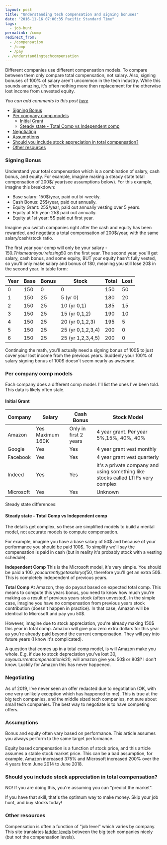 ```yaml
---
layout: post
title: "Understanding tech compensation and signing bonuses"
date: "2016-11-16 07:00:35 Pacific Standard Time"
tags:
  - job-hunt
permalink: /comp
redirect_from:
  - /compensation
  - /comp
  - /pay
 - /understandingtechcompensation
---
```

<!-- 
imagefeature: https://thenounproject.com/0a7bdab3-cb97-4cce-9161-d4504ebc88c2
-->

Different companies use different compensation models. To compare between them only compare total compensation, not salary. Also, signing bonuses of 100% of salary aren't uncommon in the tech industry. While this sounds amazing, it's often nothing more then replacement for the otherwise lost income from unvested equity.

_You can add comments to this post [here](https://hackmd.io/AyBTMcncRweMVZEVUWUFCA)_

<!-- prettier-ignore-start -->
<!-- vim-markdown-toc GFM -->

- [Signing Bonus](#signing-bonus)
- [Per company comp models](#per-company-comp-models)
  - [Initial Grant](#initial-grant)
  - [Steady state - Total Comp vs Independent comp](#steady-state---total-comp-vs-independent-comp)
- [Negotiating](#negotiating)
- [Assumptions](#assumptions)
- [Should you include stock appreciation in total compensation?](#should-you-include-stock-appreciation-in-total-compensation)
- [Other resources](#other-resources)

<!-- vim-markdown-toc -->
<!-- prettier-ignore-end -->

### Signing Bonus

Understand your total compensation which is a combination of salary, cash bonus, and equity. For example, imagine making a steady state total compensation of 200\$/ year(see assumptions below). For this example, imagine this breakdown:

- Base salary: 150\$/year, paid out bi-weekly.
- Cash Bonus: 25\$/year, paid out annually.
- Equity Grant: 25\$/year, paid out annually vesting over 5 years.
- Equity at 5th year: 25\$ paid out annually.
- Equity at 1st year: 5\$ paid out first year.

Imagine you switch companies right after the cash and equity has been rewarded, and negotiate a total compensation of 200\$/year, with the same salary/cash/stock ratio.

The first year your comp will only be your salary - 150$. This means you're losing 50$ on the first year. The second year, you'll get salary, cash bonus, and some equity, BUT your equity hasn't fully vested, so you'll only make salary and bonus of 180, meaning you still lose 20\$ in the second year. In table form:

| Year | Base | Bonus | Stock             | Total | Lost |
| ---- | ---- | ----- | ----------------- | ----- | ---- |
| 0    | 150  | 0     | 0                 | 150   | 50   |
| 1    | 150  | 25    | 5 (yr 0)          | 180   | 20   |
| 2    | 150  | 25    | 10 (yr 0,1)       | 185   | 15   |
| 3    | 150  | 25    | 15 (yr 0,1,2)     | 190   | 10   |
| 4    | 150  | 25    | 20 (yr 0,1,2,3)   | 195   | 5    |
| 5    | 150  | 25    | 25 (yr 0,1,2,3,4) | 200   | 0    |
| 6    | 150  | 25    | 25 (yr 1,2,3,4,5) | 200   | 0    |

Continuing the math, you'll actually need a signing bonus of 100\$ to just cover your lost income from the previous years.
Suddenly your 100% of salary signing bonus of 100\$ doesn't seem nearly as awesome.

### Per company comp models

Each company does a different comp model. I'll list the ones I've been told. This data is likely often stale.

#### Initial Grant

| Company   | Salary           | Cash Bonus            | Stock Model                                                                      |
| --------- | ---------------- | --------------------- | -------------------------------------------------------------------------------- |
| Amazon    | Yes Maximum 160K | Only in first 2 years | 4 year grant. Per year 5%,15%, 40%, 40%                                          |
| Google    | Yes              | Yes                   | 4 year grant vest monthly                                                        |
| Facebook  | Yes              | Yes                   | 4 year grant vest quarterly                                                      |
| Indeed    | Yes              | Yes                   | It's a private company and using something like stocks called LTIPs very complex |
| Microsoft | Yes              | Yes                   | Unknown                                                                          |

Steady state differences:

#### Steady state - Total Comp vs Independent comp

The details get complex, so these are simplified models to build a mental model, not accurate models to compute compensation.

For example, imagine you have a base salary of 50$ and because of your performance you should be paid 100$. To simplify we'll
say the compensation is paid in cash (but in reality it's probably stock with a vesting schedule).

**Independent Comp** This is the Microsoft model, it's very simple. You should be paid a 100$, you currently get a salary of  50$, therefore you'll get an extra 50\$. This is completely independent of previous years.

**Total Comp** At Amazon, they do payout based on expected total comp. This means to compute this years bonus, you need to know how much you're making as a result of previous years stock (often unvested). In the simple case, imagine you have no compensation from previous years stock contribution (doesn't happen in practice). In that case, Amazon will be identical to Microsoft and pay you 50\$.

However, imagine due to stock appreciation, you're already making 150\$ this year in total comp. Amazon will give you zero extra dollars for this year as you're already paid beyond the current compensation. They will pay into future years (I know it's complicated).

A question that comes up in a total comp model, is will Amazon make you whole. E.g. if due to stock depreciation you've lost 30$, so you current compensation is 20$, will amazon give you 50$ or 80$? I don't know. Luckily for Amazon this has never happened.

### Negotiating

As of 2019, I've never seen an offer redacted due to negotiation (OK, with one very unlikely exception which has happened to me). This is true at the big tech companies, and the middle sized tech companies, not sure about small tech companies. The best way to negotiate is to have competing offers.

### Assumptions

Bonus and equity often vary based on performance. This article assumes you always perform to the same target performance.

Equity based compensation is a function of stock price, and this article assumes a stable stock market price. This can be a bad assumption, for example, Amazon increased 375% and Microsoft increased 200% over the 4 years from June 2014 to June 2018.

### Should you include stock appreciation in total compensation?

NO! If you are doing this, you're assuming you can "predict the market".

If you have that skill, that's the optimum way to make money. Skip your job hunt, and buy stocks today!

### Other resources

Compensation is often a function of "job level" which varies by company. This site translates [ladder levels](https://www.levels.fyi/) between the big tech companies nicely (but not the compensation levels).
